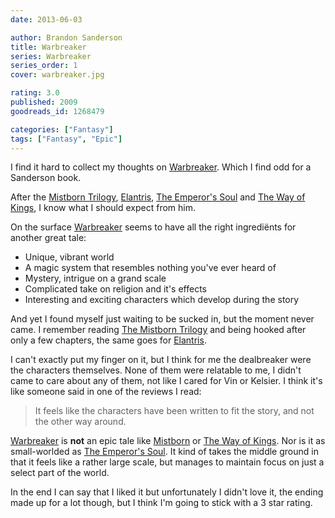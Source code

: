 ```yaml
---
date: 2013-06-03

author: Brandon Sanderson
title: Warbreaker
series: Warbreaker
series_order: 1
cover: warbreaker.jpg

rating: 3.0
published: 2009
goodreads_id: 1268479

categories: ["Fantasy"]
tags: ["Fantasy", "Epic"]
---
```


I find it hard to collect my thoughts on [Warbreaker](). Which I find odd for a Sanderson book.

After the [Mistborn Trilogy](../_series/mistborn.md), [Elantris](2013-05-05-Brandon-Sanderson---Elantris.md), [The Emperor's Soul]()  and [The Way of Kings](2013-05-23-Brandon-Sanderson---The-Way-of-Kings.md), I know what I should expect from him.

On the surface [Warbreaker]() seems to have all the right ingrediënts for another great tale:

- Unique, vibrant world
- A magic system that resembles nothing you've ever heard of
- Mystery, intrigue on a grand scale
- Complicated take on religion and it's effects
- Interesting and exciting characters which develop during the story

And yet I found myself just waiting to be sucked in, but the moment never came. I remember reading [The Mistborn Trilogy](../_series/mistborn.md) and being hooked after only a few chapters, the same goes for [Elantris](2013-05-05-Brandon-Sanderson---Elantris.md).

I can't exactly put my finger on it, but I think for me the dealbreaker were the characters themselves. None of them were relatable to me, I didn't came to care about any of them, not like I cared for Vin or Kelsier. I think it's like someone said in one of the reviews I read:

> It feels like the characters have been written to fit the story, and not the other way around.


[Warbreaker]() is **not** an epic tale like [Mistborn](../_series/mistborn.md) or [The Way of Kings](2013-05-23-Brandon-Sanderson---The-Way-of-Kings.md). Nor is it as small-worlded as [The Emperor's Soul](). It kind of takes the middle ground in that it feels like a rather large scale, but manages to maintain focus on just a select part of the world.

In the end I can say that I liked it but unfortunately I didn't love it, the ending made up for a lot though, but I think I'm going to stick with a 3 star rating.
